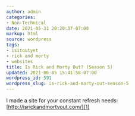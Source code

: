 ```yaml
---
author: admin
categories:
- Non-Technical
date: 2021-05-31 20:20:37-07:00
markup: html
source: wordpress
tags:
- isitoutyet
- rick and morty
- websites
title: Is Rick and Morty Out? (Season 5)
updated: 2021-06-05 15:41:58-07:00
wordpress_id: 591
wordpress_slug: is-rick-and-morty-out-season-5
---
```

I made a site for your constant refresh needs: [http://isrickandmortyout.com/][1]

[1]: http://isrickandmortyout.com/
